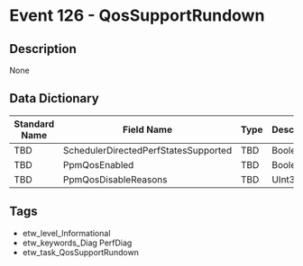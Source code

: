 # Event 126 - QosSupportRundown

## Description
None

## Data Dictionary
|Standard Name|Field Name|Type|Description|Sample Value|
|---|---|---|---|---|
|TBD|SchedulerDirectedPerfStatesSupported|TBD|Boolean|None|None|
|TBD|PpmQosEnabled|TBD|Boolean|None|None|
|TBD|PpmQosDisableReasons|TBD|UInt32|None|None|

## Tags
* etw_level_Informational
* etw_keywords_Diag PerfDiag
* etw_task_QosSupportRundown